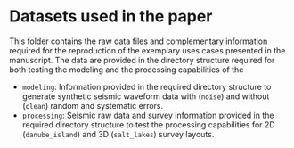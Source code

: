 # Datasets used in the paper

This folder contains the raw data files and complementary information required for the reproduction of the exemplary uses cases presented in the manuscript. The data are provided in the directory structure required for both testing the modeling and the processing capabilities of the 

* `modeling`: Information provided in the required directory structure to generate synthetic seismic waveform data with (`noise`) and without (`clean`) random and systematic errors.
* `processing`: Seismic raw data and survey information provided in the required directory structure to test the processing capabilities for 2D (`danube_island`) and 3D (`salt_lakes`) survey layouts.
